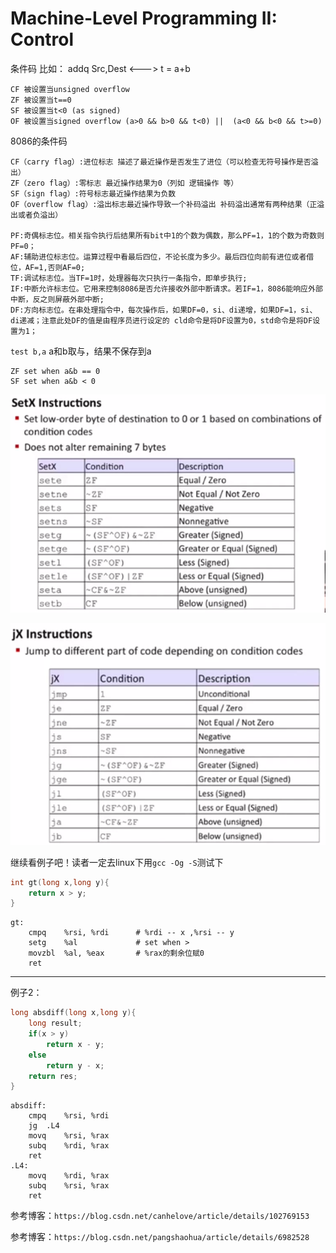 # Machine-Level Programming II: Control

条件码 比如： addq Src,Dest <---> t = a+b
>
    CF 被设置当unsigned overflow
    ZF 被设置当t==0
    SF 被设置当t<0 (as signed)
    OF 被设置当signed overflow (a>0 && b>0 && t<0) ||  (a<0 && b<0 && t>=0)

8086的条件码
>
    CF（carry flag）:进位标志 描述了最近操作是否发生了进位（可以检查无符号操作是否溢出）
    ZF（zero flag）:零标志 最近操作结果为0（列如 逻辑操作 等）
    SF（sign flag）:符号标志最近操作结果为负数
    OF（overflow flag）:溢出标志最近操作导致一个补码溢出 补码溢出通常有两种结果（正溢出或者负溢出）

    PF:奇偶标志位。相关指令执行后结果所有bit中1的个数为偶数，那么PF=1，1的个数为奇数则PF=0；
    AF:辅助进位标志位。运算过程中看最后四位，不论长度为多少。最后四位向前有进位或者借位，AF=1,否则AF=0;
    TF:调试标志位。当TF=1时，处理器每次只执行一条指令，即单步执行;
    IF:中断允许标志位。它用来控制8086是否允许接收外部中断请求。若IF=1，8086能响应外部中断，反之则屏蔽外部中断;
    DF:方向标志位。在串处理指令中，每次操作后，如果DF=0，si、di递增，如果DF=1，si、di递减；注意此处DF的值是由程序员进行设定的 cld命令是将DF设置为0，std命令是将DF设置为1；

`test b,a` a和b取与，结果不保存到a
>
    ZF set when a&b == 0
    SF set when a&b < 0

![avatar](3-3.png)

![avatar](3-4.png)


继续看例子吧！读者一定去linux下用`gcc -Og -S`测试下

```c
int gt(long x,long y){
    return x > y;
}
```

```
gt:
	cmpq	%rsi, %rdi      # %rdi -- x ,%rsi -- y
	setg	%al             # set when >
	movzbl	%al, %eax       # %rax的剩余位赋0
	ret
```

---

例子2：

```c
long absdiff(long x,long y){
    long result;
    if(x > y)
        return x - y;
    else
        return y - x;
    return res;
}
```

```
absdiff:
	cmpq	%rsi, %rdi
	jg	.L4
	movq	%rsi, %rax
	subq	%rdi, %rax
	ret
.L4:
	movq	%rdi, %rax
	subq	%rsi, %rax
	ret
```

参考博客：`https://blog.csdn.net/canhelove/article/details/102769153`

参考博客：`https://blog.csdn.net/pangshaohua/article/details/6982528`